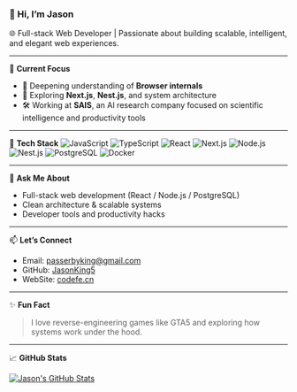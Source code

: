 ### 👋 Hi, I’m Jason

🌐 Full-stack Web Developer | Passionate about building scalable, intelligent, and elegant web experiences.

---

🚀 **Current Focus**
- 🧠 Deepening understanding of **Browser internals**
- 🔧 Exploring **Next.js**, **Nest.js**, and system architecture
- 🛠️ Working at **SAIS**, an AI research company focused on scientific intelligence and productivity tools

---

🧩 **Tech Stack**
![JavaScript](https://img.shields.io/badge/-JavaScript-black?style=flat-square&logo=javascript)
![TypeScript](https://img.shields.io/badge/-TypeScript-blue?style=flat-square&logo=typescript)
![React](https://img.shields.io/badge/-React-61DAFB?style=flat-square&logo=react)
![Next.js](https://img.shields.io/badge/-Next.js-black?style=flat-square&logo=next.js)
![Node.js](https://img.shields.io/badge/-Node.js-green?style=flat-square&logo=node.js)
![Nest.js](https://img.shields.io/badge/-Nest.js-red?style=flat-square&logo=nestjs)
![PostgreSQL](https://img.shields.io/badge/-PostgreSQL-336791?style=flat-square&logo=postgresql)
![Docker](https://img.shields.io/badge/-Docker-blue?style=flat-square&logo=docker)

---

💬 **Ask Me About**
- Full-stack web development (React / Node.js / PostgreSQL)
- Clean architecture & scalable systems
- Developer tools and productivity hacks

---

📫 **Let’s Connect**
- Email: [passerbyking@gmail.com](mailto:passerbyking@gmail.com)
- GitHub: [JasonKing5](https://github.com/JasonKing5)
- WebSite: [codefe.cn](https://codefe.cn/)

---

✨ **Fun Fact**
> I love reverse-engineering games like GTA5 and exploring how systems work under the hood.

---

📈 **GitHub Stats**

[![Jason's GitHub Stats](https://github-readme-stats.vercel.app/api?username=JasonKing5&show_icons=true&theme=dracula)](https://github.com/JasonKing5)

